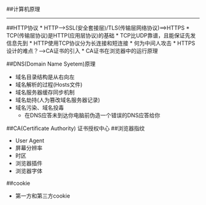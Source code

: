 ##计算机原理
<hr />
##HTTP协议
* HTTP-->SSL(安全套接层)/TLS(传输层网络协议)==>HTTPS
* TCP(传输层协议)是HTTP(应用层协议)的基础
* TCP比UDP靠谱，且能保证先发信息先到
* HTTP使用TCP协议分为长连接和短连接
* 何为中间人攻击
* HTTPS设计的难点？-->CA证书的引入
* CA证书在浏览器中的运行原理

##DNS(Domain Name Syetem)原理
* 域名目录结构是从右向左
* 域名解析的过程(Hosts文件)
* 域名服务器缓存同步机制
* 域名劫持(人为篡改域名服务器记录)
* 域名污染、域名投毒
	* 在DNS应答未到达你电脑前伪造一个错误的DNS应答给你

##CA(Certificate Authority) 证书授权中心
##浏览器指纹
* User Agent
* 屏幕分辨率
* 时区
* 浏览器插件
* 浏览器字体

##cookie
* 第一方和第三方cookie